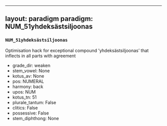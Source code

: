 
---
layout: paradigm
paradigm: NUM_51yhdeksästsiljoonas
---
### ` NUM_51yhdeksästsiljoonas `

Optimisation hack for exceptional compound ’yhdeksästsiljoonas’ that inflects in all parts with agreement
* grade_dir: weaken
* stem_vowel: None
* kotus_av: None
* pos: NUMERAL
* harmony: back
* upos: NUM
* kotus_tn: 51
* plurale_tantum: False
* clitics: False
* possessive: False
* stem_diphthong: None
